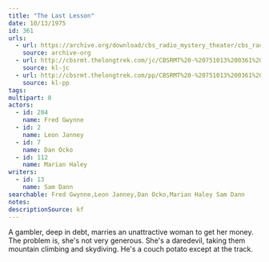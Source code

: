 ```yaml
---
title: "The Last Lesson"
date: 10/13/1975
id: 361
urls: 
  - url: https://archive.org/download/cbs_radio_mystery_theater/cbs_radio_mystery_theater-0351-0400.zip/cbs_radio_mystery_theater-0351-0400%2Fcbsrmt_0361_the_last_lesson.mp3
    source: archive-org
  - url: http://cbsrmt.thelongtrek.com/jc/CBSRMT%20-%20751013%200361%20The%20Last%20Lesson%20vbr%20fb2_jc.mp3
    source: kl-jc
  - url: http://cbsrmt.thelongtrek.com/pp/CBSRMT%20-%20751013%200361%20The%20Last%20Lesson_pp.mp3
    source: kl-pp
tags: 
multipart: 0
actors:  
  - id: 204
    name: Fred Gwynne  
  - id: 2
    name: Leon Janney  
  - id: 7
    name: Dan Ocko  
  - id: 112
    name: Marian Haley
writers:  
  - id: 13
    name: Sam Dann
searchable: Fred Gwynne,Leon Janney,Dan Ocko,Marian Haley Sam Dann
notes: 
descriptionSource: kf
---
```

A gambler, deep in debt, marries an unattractive woman to get her money. The problem is, she's not very generous. She's a daredevil, taking them mountain climbing and skydiving. He's a couch potato except at the track.